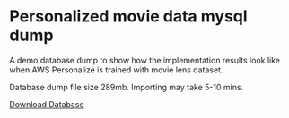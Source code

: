 # Personalized movie data mysql dump
A demo database dump to show how the implementation results look like when AWS Personalize is trained with movie lens dataset.

Database dump file size 289mb. Importing may take 5-10 mins.

[Download Database](https://github.com/guvener/personalized-movie-demo-data/raw/main/personalized-movie-demo-data-dump.sql.gz)
